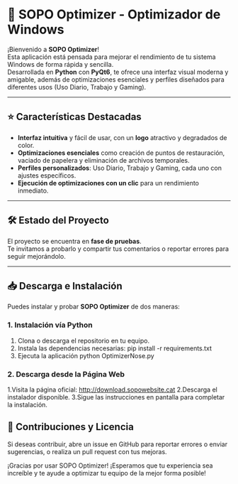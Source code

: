 # 🚀 SOPO Optimizer - Optimizador de Windows

¡Bienvenido a **SOPO Optimizer**!  
Esta aplicación está pensada para mejorar el rendimiento de tu sistema Windows de forma rápida y sencilla.  
Desarrollada en **Python** con **PyQt6**, te ofrece una interfaz visual moderna y amigable, además de optimizaciones esenciales y perfiles diseñados para diferentes usos (Uso Diario, Trabajo y Gaming).

---

## ⭐ Características Destacadas
- **Interfaz intuitiva** y fácil de usar, con un **logo** atractivo y degradados de color.  
- **Optimizaciones esenciales** como creación de puntos de restauración, vaciado de papelera y eliminación de archivos temporales.  
- **Perfiles personalizados**: Uso Diario, Trabajo y Gaming, cada uno con ajustes específicos.  
- **Ejecución de optimizaciones con un clic** para un rendimiento inmediato.

---

## 🛠 Estado del Proyecto
El proyecto se encuentra en **fase de pruebas**.  
Te invitamos a probarlo y compartir tus comentarios o reportar errores para seguir mejorándolo.

---

## 📥 Descarga e Instalación
Puedes instalar y probar **SOPO Optimizer** de dos maneras:

### 1. Instalación vía Python
1. Clona o descarga el repositorio en tu equipo.  
2. Instala las dependencias necesarias:
   pip install -r requirements.txt
3. Ejecuta la aplicación
   python OptimizerNose.py
      
### 2. Descarga desde la Página Web
1.Visita la página oficial: http://download.sopowebsite.cat
2.Descarga el instalador disponible.
3.Sigue las instrucciones en pantalla para completar la instalación.

## 🤝 Contribuciones y Licencia
Si deseas contribuir, abre un issue en GitHub para reportar errores o enviar sugerencias, o realiza un pull request con tus mejoras.

¡Gracias por usar SOPO Optimizer!
¡Esperamos que tu experiencia sea increíble y te ayude a optimizar tu equipo de la mejor forma posible!
